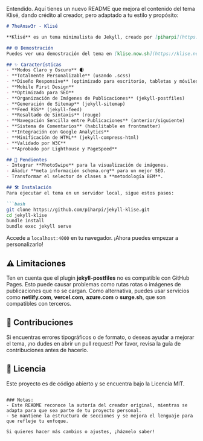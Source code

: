 Entendido. Aquí tienes un nuevo README que mejora el contenido del tema Klisé, dando crédito al creador, pero adaptado a tu estilo y propósito:

```markdown
# 7heAnsw3r - Klisé

**Klisé** es un tema minimalista de Jekyll, creado por [piharpi](https://github.com/piharpi), que permite construir un sitio personal y un blog de manera sencilla y elegante. Este proyecto está inspirado en la necesidad de compartir conocimientos y experiencias en el ámbito de la ciberseguridad y el hacking ético.

## 🌐 Demostración
Puedes ver una demostración del tema en [klise.now.sh](https://klise.now.sh).

## ✨ Características
- **Modos Claro y Oscuro** 🌒
- **Totalmente Personalizable** (usando .scss)
- **Diseño Responsive** (optimizado para escritorio, tabletas y móviles)
- **Mobile First Design**
- **Optimizado para SEO**
- **Organización de Imágenes de Publicaciones** (jekyll-postfiles)
- **Generación de Sitemap** (jekyll-sitemap)
- **Feed RSS** (jekyll-feed)
- **Resaltado de Sintaxis** (rouge)
- **Navegación Sencilla entre Publicaciones** (anterior/siguiente)
- **Sistema de Comentarios** (habilitable en frontmatter)
- **Integración con Google Analytics**
- **Minificación de HTML** (jekyll-compress-html)
- **Validado por W3C**
- **Aprobado por Lighthouse y PageSpeed**

## 🚧 Pendientes
- Integrar **PhotoSwipe** para la visualización de imágenes.
- Añadir **meta información schema.org** para un mejor SEO.
- Transformar el selector de clases a **metodología BEM**.

## 🛠 Instalación
Para ejecutar el tema en un servidor local, sigue estos pasos:

```bash
git clone https://github.com/piharpi/jekyll-klise.git
cd jekyll-klise
bundle install
bundle exec jekyll serve
```

Accede a `localhost:4000` en tu navegador. ¡Ahora puedes empezar a personalizarlo!

## ⚠ Limitaciones
Ten en cuenta que el plugin **jekyll-postfiles** no es compatible con GitHub Pages. Esto puede causar problemas como rutas rotas o imágenes de publicaciones que no se cargan. Como alternativa, puedes usar servicios como **netlify.com**, **vercel.com**, **azure.com** o **surge.sh**, que son compatibles con terceros.

## 🤝 Contribuciones
Si encuentras errores tipográficos o de formato, o deseas ayudar a mejorar el tema, ¡no dudes en abrir un pull request! Por favor, revisa la guía de contribuciones antes de hacerlo.

## 📜 Licencia
Este proyecto es de código abierto y se encuentra bajo la Licencia MIT. 
```

### Notas:
- Este README reconoce la autoría del creador original, mientras se adapta para que sea parte de tu proyecto personal.
- Se mantiene la estructura de secciones y se mejora el lenguaje para que refleje tu enfoque.

Si quieres hacer más cambios o ajustes, ¡házmelo saber!